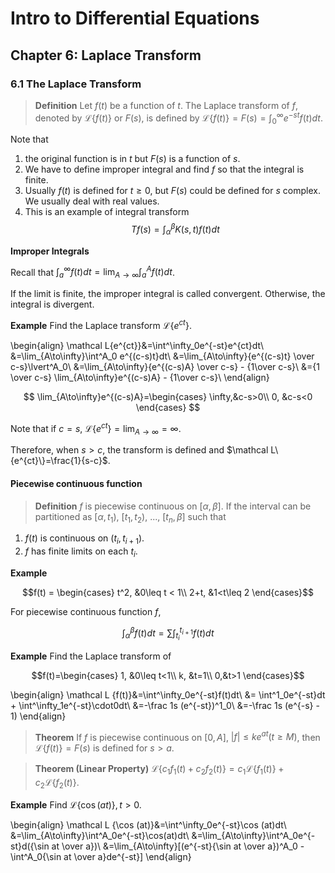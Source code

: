 
# Intro to Differential Equations

## Chapter 6: Laplace Transform

### 6.1 The Laplace Transform

> **Definition** Let $f(t)$ be a function of $t$. The Laplace transform of $f$, denoted by $\mathcal L \{f(t)\}$ or $F(s)$, is defined by $\mathcal L\{f(t)\}=F(s)=\int^{\infty}_0 e^{-st}f(t)dt$. 

Note that 

1. the original function is in $t$ but $F(s)$ is a function of $s$.
2. We have to define improper integral and find $f$ so that the integral is finite. 
3. Usually $f(t)$ is defined for $t \geq 0$, but $F(s)$ could be defined for $s$ complex. We usually deal with real values. 
4. This is an example of integral transform 
$$Tf(s)=\int^\beta_\alpha K(s, t)f(t)dt$$


**Improper Integrals**

Recall that $\int^\infty_a f(t)dt=\lim_{A\to \infty}\int^A_af(t)dt$. 

If the limit is finite, the improper integral is called convergent. Otherwise, the integral is divergent. 

**Example** Find the Laplace transform $\mathcal L \{e^{ct}\}$.

\begin{align}
\mathcal L\{e^{ct}\}&=\int^\infty_0e^{-st}e^{ct}dt\\
&=\lim_{A\to\infty}\int^A_0 e^{(c-s)t}dt\\
&=\lim_{A\to\infty}{e^{(c-s)t} \over c-s}\lvert^A_0\\
&=\lim_{A\to\infty}{e^{(c-s)A} \over c-s} - {1\over c-s}\\
&={1 \over c-s} \lim_{A\to\infty}e^{(c-s)A} - {1\over c-s}\\
\end{align} 

$$
\lim_{A\to\infty}e^{(c-s)A}=\begin{cases}
\infty,&c-s>0\\
0, &c-s<0
\end{cases}
$$

Note that if $c=s$, $\mathcal L \{e^{ct}\}=\lim_{A\to\infty}=\infty$.

Therefore, when $s>c$, the transform is defined and $\mathcal L\{e^{ct}\}=\frac{1}{s-c}$.

#### Piecewise continuous function

> **Definition** $f$ is piecewise continuous on $[\alpha, \beta]$. If the interval can be partitioned as $[\alpha, t_1)$, $[t_1, t_2)$, ..., $[t_n, \beta]$ such that 

1. $f(t)$ is continuous on $(t_i, t_{i+1})$.
2. $f$ has finite limits on each $t_i$.

**Example**

$$f(t) = \begin{cases}
t^2, &0\leq t < 1\\
2+t, &1<t\leq 2
 \end{cases}$$

For piecewise continuous function $f$, 

$$\int^\beta_\alpha f(t)dt = \sum\int^{t_{i+1}}_{t_i}f(t)dt$$

**Example** Find the Laplace transform of 

$$f(t)=\begin{cases}
1, &0\leq t<1\\
k, &t=1\\
0,&t>1
\end{cases}$$

\begin{align}
\mathcal L \{f(t)\}&=\int^\infty_0e^{-st}f(t)dt\\
&= \int^1_0e^{-st}dt + \int^\infty_1e^{-st}\cdot0dt\\
&=-\frac 1s (e^{-st})^1_0\\
&=-\frac 1s (e^{-s} - 1)
\end{align}

> **Theorem** If $f$ is piecewise continuous on $[0, A]$, $\lvert f \rvert \leq ke^{at} (t\geq M)$, then $\mathcal L\{f(t)\}=F(s)$ is defined for $s>a$.


> **Theorem (Linear Property)** $\mathcal L \{ c_1f_1(t) + c_2f_2(t) \}$$=c_1\mathcal L \{f_1(t)\} + c_2\mathcal L \{f_2(t)\}$.

**Example** Find $\mathcal L \{\cos (at)\}, t>0$.

\begin{align}
\mathcal L \{\cos (at)\}&=\int^\infty_0e^{-st}\cos (at)dt\\
&=\lim_{A\to\infty}\int^A_0e^{-st}\cos(at)dt\\
&=\lim_{A\to\infty}\int^A_0e^{-st}d({\sin at \over a})\\
&=\lim_{A\to\infty}[(e^{-st}{\sin at \over a})^A_0 - \int^A_0{\sin at \over a}de^{-st}]
\end{align}